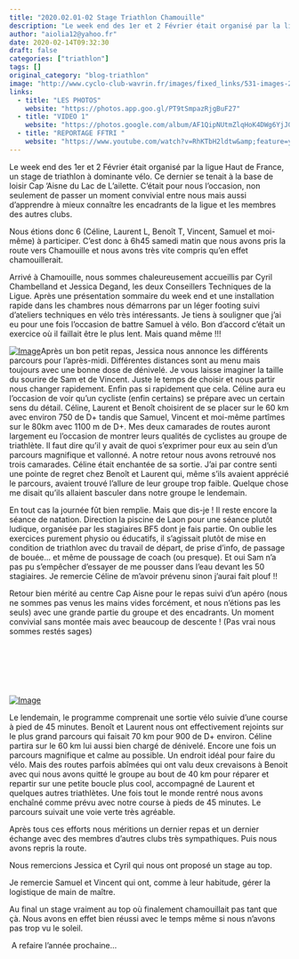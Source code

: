```yaml
---
title: "2020.02.01-02 Stage Triathlon Chamouille"
description: "Le week end des 1er et 2 Février était organisé par la ligue Haut de France, un stage de triathlon à dominante vélo. Ce dernier se tenait à la base de loisir Cap ’Aisne du Lac de L’ailette. C’était pour nous l’occasion, non seulement de passer un moment convivial entre nous mais aussi d’apprendre à mieux connaître les encadrants de la ligue et les membres des autres clubs."
author: "aiolia12@yahoo.fr"
date: 2020-02-14T09:32:30
draft: false
categories: ["triathlon"]
tags: []
original_category: "blog-triathlon"
image: "http://www.cyclo-club-wavrin.fr/images/fixed_links/531-images-25a9e5b5-w1250-h937-no.jpg"
links:
  - title: "LES PHOTOS"
    website: "https://photos.app.goo.gl/PT9tSmpazRjgBuF27"
  - title: "VIDEO 1"
    website: "https://photos.google.com/album/AF1QipNUtmZlqHoK4DWg6YjJGxMNZI_UaLQEyQYqpLOt/photo/AF1QipMJc07S_7cGCDNLBnh6Hel3XRDYHWwwfkToj9eM"
  - title: "REPORTAGE FFTRI "
    website: "https://www.youtube.com/watch?v=RhKTbH2ldtw&amp;feature=youtu.be&amp;fbclid=IwAR3Iv0E7wYLVkJMTz5N8ZbH-RbaX61QfjWNdjxM-LYIMB6MvZyXUdaVi5bI"
---
```


Le week end des 1er et 2 Février était organisé par la ligue Haut de France, un stage de triathlon à dominante vélo. Ce dernier se tenait à la base de loisir Cap ’Aisne du Lac de L’ailette. C’était pour nous l’occasion, non seulement de passer un moment convivial entre nous mais aussi d’apprendre à mieux connaître les encadrants de la ligue et les membres des autres clubs.

<!--more-->

Nous étions donc 6 (Céline, Laurent L, Benoît T, Vincent, Samuel et moi-même) à participer. C’est donc à 6h45 samedi matin que nous avons pris la route vers Chamouille et nous avons très vite compris qu’en effet chamouillerait.

Arrivé à Chamouille, nous sommes chaleureusement accueillis par Cyril Chambelland et Jessica Degand, les deux Conseillers Techniques de la Ligue. Après une présentation sommaire du week end et une installation rapide dans les chambres nous démarrons par un léger footing suivi d’ateliers techniques en vélo très intéressants. Je tiens à souligner que j’ai eu pour une fois l’occasion de battre Samuel à vélo. Bon d’accord c’était un exercice où il faillait être le plus lent. Mais quand même&nbsp;!!!

[![Image](https://lh3.googleusercontent.com/fI5gFW_aVXVwU861JEpbkMix2fzSGcW3n5EI4uEYAkTfG-ZZMfXfoTldcEmDyt0Pr2_sBbzZ5SPl9lvwLCBzJaJ0dy-X_DpnNxlfx2EgMRij211sBp0wfgOu3FgJ78J9ApFG6nalMak2HH0jz7W3GO5WM3rafERwhyLgF5UNiE2U2zrVyvpBeanI5YAt5LFD6_V9FhVekOi6RKpjH9V-VCJZKDNT2fKn0YCTloeZsv4zozAlJYBS3A9YPnlOJB2f1TJLXfsxykKxAMb1K4dc4SAAQcMJkUO_OUipyF0fzmjvFWXac7-0HZmbXw7YUlag9B_H_JqeVKnSpWJzy1HF0gktcfKhEytY4732mIq8XpNpPXHY0BGVzWMQCrWGjnKkYe82PPbyseAGAoMFwvDmZDnrc1bYDc_BP22ZprhuB5HpIxZvZEAN5oMg5xxfT3ha0DqBr41II1m55sy_30q5FAI2sgJCbYkjKAjYJBP5VKpMQmaUjgwQCkhNCTHZ875koFHPztg_J1OPjtiiZeq_qMhQDbsRQrX4DNIQpRGbLtCBTErrOYa4e8xXQ-9WXq4dMwZvZ-9qKNOy47MgENAQ-kUa1JxFs1_Sm6JaOhzLcBw63kNrHScksvqPISGxj9NzOGT1cE475Ip1O6hqYBXYe755Qn570Jdnj-Ckr1Ux3EvBmVD4U45R3Niu=s937-no)](https://lh3.googleusercontent.com/fI5gFW_aVXVwU861JEpbkMix2fzSGcW3n5EI4uEYAkTfG-ZZMfXfoTldcEmDyt0Pr2_sBbzZ5SPl9lvwLCBzJaJ0dy-X_DpnNxlfx2EgMRij211sBp0wfgOu3FgJ78J9ApFG6nalMak2HH0jz7W3GO5WM3rafERwhyLgF5UNiE2U2zrVyvpBeanI5YAt5LFD6_V9FhVekOi6RKpjH9V-VCJZKDNT2fKn0YCTloeZsv4zozAlJYBS3A9YPnlOJB2f1TJLXfsxykKxAMb1K4dc4SAAQcMJkUO_OUipyF0fzmjvFWXac7-0HZmbXw7YUlag9B_H_JqeVKnSpWJzy1HF0gktcfKhEytY4732mIq8XpNpPXHY0BGVzWMQCrWGjnKkYe82PPbyseAGAoMFwvDmZDnrc1bYDc_BP22ZprhuB5HpIxZvZEAN5oMg5xxfT3ha0DqBr41II1m55sy_30q5FAI2sgJCbYkjKAjYJBP5VKpMQmaUjgwQCkhNCTHZ875koFHPztg_J1OPjtiiZeq_qMhQDbsRQrX4DNIQpRGbLtCBTErrOYa4e8xXQ-9WXq4dMwZvZ-9qKNOy47MgENAQ-kUa1JxFs1_Sm6JaOhzLcBw63kNrHScksvqPISGxj9NzOGT1cE475Ip1O6hqYBXYe755Qn570Jdnj-Ckr1Ux3EvBmVD4U45R3Niu=s937-no)Après un bon petit repas, Jessica nous annonce les différents parcours pour l’après-midi. Différentes distances sont au menu mais toujours avec une bonne dose de dénivelé. Je vous laisse imaginer la taille du sourire de Sam et de Vincent. Juste le temps de choisir et nous partir nous changer rapidement. Enfin pas si rapidement que cela. Céline aura eu l’occasion de voir qu’un cycliste (enfin certains) se prépare avec un certain sens du détail. Céline, Laurent et Benoît choisirent de se placer sur le 60 km avec environ 750 de D+ tandis que Samuel, Vincent et moi-même partîmes sur le 80km avec 1100 m de D+. Mes deux camarades de routes auront largement eu l’occasion de montrer leurs qualités de cyclistes au groupe de triathlète. Il faut dire qu’il y avait de quoi s’exprimer pour eux au sein d’un parcours magnifique et vallonné. A notre retour nous avons retrouvé nos trois camarades. Céline était enchantée de sa sortie. J’ai par contre senti une pointe de regret chez Benoît et Laurent qui, même s’ils avaient apprécié le parcours, avaient trouvé l’allure de leur groupe trop faible. Quelque chose me disait qu’ils allaient basculer dans notre groupe le lendemain.

En tout cas la journée fût bien remplie. Mais que dis-je&nbsp;! Il reste encore la séance de natation. Direction la piscine de Laon pour une séance plutôt ludique, organisée par les stagiaires BF5 dont je fais partie. On oublie les exercices purement physio ou éducatifs, il s’agissait plutôt de mise en condition de triathlon avec du travail de départ, de prise d’info, de passage de bouée… et même de poussage de coach (ou presque). Et oui Sam n’a pas pu s’empêcher d’essayer de me pousser dans l’eau devant les 50 stagiaires. Je remercie Céline de m’avoir prévenu sinon j’aurai fait plouf&nbsp;!!

Retour bien mérité au centre Cap Aisne pour le repas suivi d’un apéro (nous ne sommes pas venus les mains vides forcément, et nous n’étions pas les seuls) avec une grande partie du groupe et des encadrants. Un moment convivial&nbsp;sans montée mais avec beaucoup de descente ! (Pas vrai nous sommes restés sages)

&nbsp;

&nbsp;

&nbsp;

[![Image](https://lh3.googleusercontent.com/RyWN1KJLt_ShF5fb1NmvIsuurUk1dplgqHf2AOjBHRE03Z6WSEbWurI8mj1ERxfT2xSGty6TKoGPWPgT1ziL8vcDrStf2ZM4J3OnCjfTjz4b3AEDNmDLvE289xGKDJ1CNeifG5fswVv8sP90nF8xvdVL1H7DZBXEckSH5C5g6ukALgbk3wTUaAS2BPUppsdbaxNZEJYIgSv4LzKu8v8BtWJJTcbumUrpcz2tA-l6VXmPwSqhJwqUTWelblFNx92N-STqXIjgOtNAEMfK-ZdgW8QEpl9g6kJOYQCaQ4cix-5SX3Gz6P7ZeUmrfvIZbbIGjOtbSF-NmzWU-es3zndWrt4Xvl6zQ4Zd5TZp2RGmdTaH1WGT268f8mmyQHV8buym38ObqI3jmpvt6HT5a3Y6Kef3e7Zs8IMnMmdN99TY5DHuiRLdF3yKAA2MzY2VoRJPQrz5dPPVwj7rwHzaqwiHj6qNfP4U7HFIZ2vHrnRruwzqp7P0NVlxzKcPgdgucSTm9OPQekvTjC33cHFklmWRbnjlWOieZIk3Hw9DzEpuzFnCsCsxajv7HrnEZfPz0AzLQ_kdAuAzc5-cxDOg0DKY0LZ2fT2SOBrwoACTOlKUKq9kjpgigTMjWvXkC4u_vWg2kJpWe2Q65Nqii_zZNi_6E8eNkFVJxaf7Wm5T3YT8qHdXQ7HwOSfzXbco=s937-no)](https://lh3.googleusercontent.com/RyWN1KJLt_ShF5fb1NmvIsuurUk1dplgqHf2AOjBHRE03Z6WSEbWurI8mj1ERxfT2xSGty6TKoGPWPgT1ziL8vcDrStf2ZM4J3OnCjfTjz4b3AEDNmDLvE289xGKDJ1CNeifG5fswVv8sP90nF8xvdVL1H7DZBXEckSH5C5g6ukALgbk3wTUaAS2BPUppsdbaxNZEJYIgSv4LzKu8v8BtWJJTcbumUrpcz2tA-l6VXmPwSqhJwqUTWelblFNx92N-STqXIjgOtNAEMfK-ZdgW8QEpl9g6kJOYQCaQ4cix-5SX3Gz6P7ZeUmrfvIZbbIGjOtbSF-NmzWU-es3zndWrt4Xvl6zQ4Zd5TZp2RGmdTaH1WGT268f8mmyQHV8buym38ObqI3jmpvt6HT5a3Y6Kef3e7Zs8IMnMmdN99TY5DHuiRLdF3yKAA2MzY2VoRJPQrz5dPPVwj7rwHzaqwiHj6qNfP4U7HFIZ2vHrnRruwzqp7P0NVlxzKcPgdgucSTm9OPQekvTjC33cHFklmWRbnjlWOieZIk3Hw9DzEpuzFnCsCsxajv7HrnEZfPz0AzLQ_kdAuAzc5-cxDOg0DKY0LZ2fT2SOBrwoACTOlKUKq9kjpgigTMjWvXkC4u_vWg2kJpWe2Q65Nqii_zZNi_6E8eNkFVJxaf7Wm5T3YT8qHdXQ7HwOSfzXbco=s937-no)

Le lendemain, le programme comprenait une sortie vélo suivie d’une course à pied de 45 minutes. Benoît et Laurent nous ont effectivement rejoints sur le plus grand parcours qui faisait 70 km pour 900 de D+ environ. Céline partira sur le 60 km lui aussi bien chargé de dénivelé. Encore une fois un parcours magnifique et calme au possible. Un endroit idéal pour faire du vélo. Mais des routes parfois abîmées qui ont valu deux crevaisons à Benoit avec qui nous avons quitté le groupe au bout de 40 km pour réparer et repartir sur une petite boucle plus cool, accompagné de Laurent et quelques autres triathlètes. Une fois tout le monde rentré nous avons enchaîné comme prévu avec notre course à pieds de 45 minutes. Le parcours suivait une voie verte très agréable.

Après tous ces efforts nous méritions un dernier repas et un dernier échange avec des membres d’autres clubs très sympathiques. Puis nous avons repris la route.

Nous remercions Jessica et Cyril qui nous ont proposé un stage au top.

Je remercie Samuel et Vincent qui ont, comme à leur habitude, gérer la logistique de main de maître.

Au final un stage vraiment au top où finalement chamouillait pas tant que çà. Nous avons en effet bien réussi avec le temps même si nous n’avons pas trop vu le soleil.

&nbsp;A refaire l’année prochaine…&nbsp;